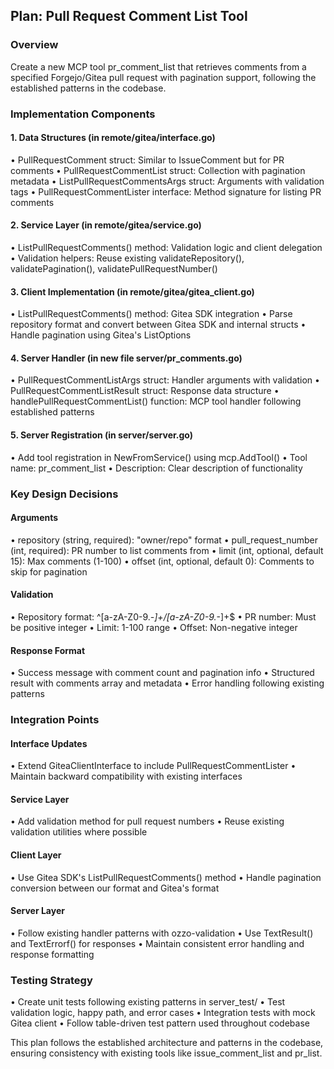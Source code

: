 ## Plan: Pull Request Comment List Tool

### Overview

Create a new MCP tool pr_comment_list that retrieves comments from a specified Forgejo/Gitea pull request with pagination support, following the established patterns in the codebase.

### Implementation Components

#### 1. Data Structures (in remote/gitea/interface.go)

• PullRequestComment struct: Similar to IssueComment but for PR comments
• PullRequestCommentList struct: Collection with pagination metadata
• ListPullRequestCommentsArgs struct: Arguments with validation tags
• PullRequestCommentLister interface: Method signature for listing PR comments

#### 2. Service Layer (in remote/gitea/service.go)

• ListPullRequestComments() method: Validation logic and client delegation
• Validation helpers: Reuse existing validateRepository(), validatePagination(), validatePullRequestNumber()

#### 3. Client Implementation (in remote/gitea/gitea_client.go)

• ListPullRequestComments() method: Gitea SDK integration
• Parse repository format and convert between Gitea SDK and internal structs
• Handle pagination using Gitea's ListOptions

#### 4. Server Handler (in new file server/pr_comments.go)

• PullRequestCommentListArgs struct: Handler arguments with validation
• PullRequestCommentListResult struct: Response data structure
• handlePullRequestCommentList() function: MCP tool handler following established patterns

#### 5. Server Registration (in server/server.go)

• Add tool registration in NewFromService() using mcp.AddTool()
• Tool name: pr_comment_list
• Description: Clear description of functionality

### Key Design Decisions

#### Arguments

• repository (string, required): "owner/repo" format
• pull_request_number (int, required): PR number to list comments from
• limit (int, optional, default 15): Max comments (1-100)
• offset (int, optional, default 0): Comments to skip for pagination

#### Validation

• Repository format: ^[a-zA-Z0-9._-]+/[a-zA-Z0-9._-]+$
• PR number: Must be positive integer
• Limit: 1-100 range
• Offset: Non-negative integer

#### Response Format

• Success message with comment count and pagination info
• Structured result with comments array and metadata
• Error handling following existing patterns

### Integration Points

#### Interface Updates

• Extend GiteaClientInterface to include PullRequestCommentLister
• Maintain backward compatibility with existing interfaces

#### Service Layer

• Add validation method for pull request numbers
• Reuse existing validation utilities where possible

#### Client Layer

• Use Gitea SDK's ListPullRequestComments() method
• Handle pagination conversion between our format and Gitea's format

#### Server Layer

• Follow existing handler patterns with ozzo-validation
• Use TextResult() and TextErrorf() for responses
• Maintain consistent error handling and response formatting

### Testing Strategy

• Create unit tests following existing patterns in server_test/
• Test validation logic, happy path, and error cases
• Integration tests with mock Gitea client
• Follow table-driven test pattern used throughout codebase

This plan follows the established architecture and patterns in the codebase, ensuring consistency with existing tools like issue_comment_list and pr_list.
